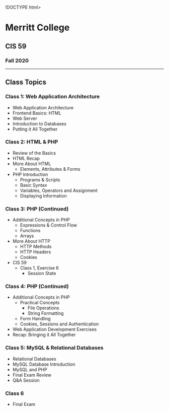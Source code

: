 !DOCTYPE html>
<html lang="en">
<head>
    <meta charset="UTF-8">
    <meta name="viewport" content="width=device-width, initial-scale=1.0">
    <title>Merritt College CIS 59</title>
</head>
<body>
    <h1>Merritt College</h1>
    <h2>CIS 59</h2>
    <h3>Fall 2020</h3>
    <hr>
    <h2>Class Topics</h2>
    <h3>Class 1: Web Application Architecture</h3>
    <ul>
        <li>Web Application Architecture</li>
        <li>Frontend Basics: HTML</li>
        <li>Web Server</li>
        <li>Introduction to Databases</li>
        <li>Putting it All Together</li>
    </ul>
    <h3>Class 2: HTML &amp; PHP</h3>
    <ul>
        <li>Review of the Basics</li>
        <li>HTML Recap</li>
        <li>More About HTML
            <ul>
                <li>Elements, Attributes &amp; Forms</li>
            </ul>
        </li>
        <li>PHP Introduction
            <ul>
                <li>Programs &amp; Scripts</li>
                <li>Basic Syntax</li>
                <li>Variables, Operators and Assignment</li>
                <li>Displaying Information</li>
            </ul>
        </li>
    </ul>
    <h3>Class 3: PHP (Continued)</h3>
    <ul>
        <li>Additional Concepts in PHP
            <ul>
                <li>Expressions &amp; Control Flow</li>
                <li>Functions</li>
                <li>Arrays</li>
            </ul>
        </li>
        <li>More About HTTP
            <ul>
                <li>HTTP Methods</li>
                <li>HTTP Headers</li>
                <li>Cookies</li>
            </ul>
        </li>
        <li>CIS 59
            <ul>
                <li>Class 1, Exercise 6
                    <ul>
                        <li>Session State</li>
                    </ul>
                </li>
            </ul>
        </li>
    </ul>
    <h3>Class 4: PHP (Continued)</h3>
    <ul>
        <li>Additional Concepts in PHP
            <ul>
                <li>Practical Concepts
                    <ul>
                        <li>File Operations</li>
                        <li>String Formatting</li>
                    </ul>
                </li>
                <li>Form Handling</li>
                <li>Cookies, Sessions and Authentication</li>
            </ul>
        </li>
        <li>Web Application Development Exercises</li>
        <li>Recap: Bringing it All Together</li>
    </ul>
    <h3>Class 5: MySQL &amp; Relational Databases</h3>
    <ul>
        <li>Relational Databases</li>
        <li>MySQL Database Introduction</li>
        <li>MySQL and PHP</li>
        <li>Final Exam Review</li>
        <li>Q&amp;A Session</li>
    </ul>
    <h3>Class 6</h3>
    <ul>
        <li>Final Exam</li>
    </ul>
</body>
</html>
</UL>
</BODY>
</HTML>
